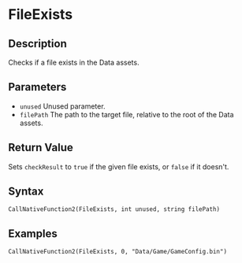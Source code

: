 # FileExists

## Description
Checks if a file exists in the Data assets.

## Parameters
- `unused`
Unused parameter.
- `filePath`
The path to the target file, relative to the root of the Data assets.

## Return Value
Sets `checkResult` to `true` if the given file exists, or `false` if it doesn't.

## Syntax
```
CallNativeFunction2(FileExists, int unused, string filePath)
```

## Examples
```
CallNativeFunction2(FileExists, 0, "Data/Game/GameConfig.bin")
```
